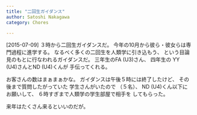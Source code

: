```yaml
---
title: "二回生ガイダンス"
author: Satoshi Nakagawa
category: Chores

---
```


[2015-07-09]  ３時から二回生ガイダンスだ。
今年の10月から彼ら・彼女らは専門過程に進学する。
なるべく多くの二回生を人類学に引き込もう、
という目論見のもとに行なわれるガイダンスだ。
三年生のFA (U3)さん、
四年生の YY (U4)さんとND (U4)くんが
手伝ってくれる。

 お客さんの数はまぁまぁかな。
ガイダンスは午後５時には終了したけど、
その後まで質問したがっていた
学生さんがいたので
（５名）、
ND (U4)くん以下にお願いして、
６時すぎまで人類学の学生部屋で相手を
してもらった。

 来年はたくさん来るといいのだが。

